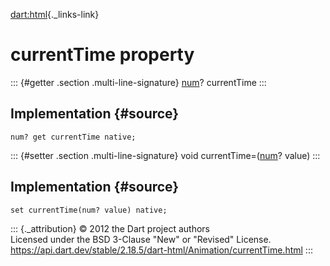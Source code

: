 [dart:html](../../dart-html/dart-html-library){._links-link}

currentTime property
====================

::: {#getter .section .multi-line-signature}
[num](../../dart-core/num-class)? currentTime
:::

Implementation {#source}
--------------

``` {.language-dart data-language="dart"}
num? get currentTime native;
```

::: {#setter .section .multi-line-signature}
void currentTime=([num](../../dart-core/num-class)? value)
:::

Implementation {#source}
--------------

``` {.language-dart data-language="dart"}
set currentTime(num? value) native;
```

::: {._attribution}
© 2012 the Dart project authors\
Licensed under the BSD 3-Clause \"New\" or \"Revised\" License.\
<https://api.dart.dev/stable/2.18.5/dart-html/Animation/currentTime.html>
:::
